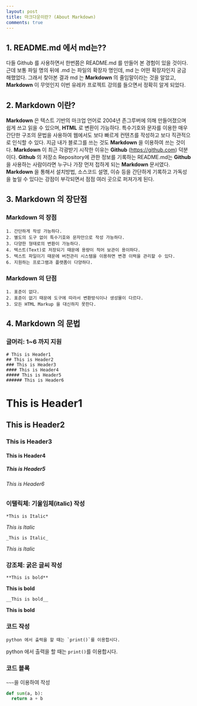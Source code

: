 ```yaml
---
layout: post
title: 마크다운이란? (About Markdown)
comments: true
---
```


## 1. README.md 에서 md는??


다들 Github 를 사용하면서 한번쯤은 README.md 를 만들어 본 경험이 있을 것이다. 근데 보통 파일 명의 뒤에 .md 는 파일의 확장자 명인데, md 는 어떤 확장자인지 궁금해했었다. 그래서 찾아본 결과 md 는 **Markdown** 의 줄임말이라는 것을 알았고, **Markdown** 이 무엇인지 이번 유레카 프로젝트 강의를 들으면서 정확히 알게 되었다.




## 2. Markdown 이란?


**Markdown** 은 텍스트 기반의 마크업 언어로 2004년 존그루버에 의해 만들어졌으며 쉽게 쓰고 읽을 수 있으며, **HTML** 로 변환이 가능하다. 특수기호와 문자를 이용한 매우 간단한 구조의 문법을 사용하여 웹에서도 보다 빠르게 컨텐츠를 작성하고 보다 직관적으로 인식할 수 있다. 지금 내가 블로그를 쓰는 것도 **Markdown** 을 이용하여 쓰는 것이다. **Markdown** 이 최근 각광받기 시작한 이유는 **Github** (https://github.com) 덕분이다. **Github** 의 저장소 Repository에 관한 정보를 기록하는 README.md는 **Github** 을 사용하는 사람이라면 누구나 가장 먼저 접하게 되는 **Markdown** 문서였다. **Markdown** 을 통해서 설치방법, 소스코드 설명, 이슈 등을 간단하게 기록하고 가독성을 높일 수 있다는 강점이 부각되면서 점점 여러 곳으로 퍼져가게 된다.


## 3. Markdown 의 장단점


### Markdown 의 장점
```
1. 간단하게 작성 가능하다.
2. 별도의 도구 없이 특수기호와 문자만으로 작성 가능하다.
3. 다양한 형태로의 변환이 가능하다.
4. 텍스트(Text)로 저장되기 때문에 용량이 적어 보관이 용이하다.
5. 텍스트 파일이기 때문에 버전관리 시스템을 이용하면 변경 이력을 관리할 수 있다.
6. 지원하는 프로그램과 플랫폼이 다양하다.
```

### Markdown 의 단점
```
1. 표준이 없다.
2. 표준이 없기 때문에 도구에 따라서 변환방식이나 생성물이 다르다. 
3. 모든 HTML Markup 을 대신하지 못한다.
```


## 4. Markdown 의 문법 

### 글머리: 1~6 까지 지원
```
# This is Header1
## This is Header2
### This is Header3
#### This is Header4
##### This is Header5
###### This is Header6
```
# This is Header1
## This is Header2
### This is Header3
#### This is Header4
##### This is Header5
###### This is Header6

### 이탤릭체: 기울임체(italic) 작성
```
*This is Italic*
```
*This is Italic*
```
_This is Italic_
```
_This is Italic_

### 강조체: 굵은 글씨 작성
``` 
**This is bold**
```
**This is bold**
``` 
__This is bold__
```
__This is bold__

### 코드 작성
```
python 에서 출력을 할 때는 `print()`를 이용합시다.
```
python 에서 출력을 할 때는 `print()`를 이용합시다.

### 코드 블록

```~~~```을 이용하여 작성
```python
def sum(a, b):
  return a + b
```
